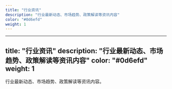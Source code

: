 ```yaml
---
title: "行业资讯"
description: "行业最新动态、市场趋势、政策解读等资讯内容"
color: "#0d6efd"
weight: 1
---
```


---
title: "行业资讯"
description: "行业最新动态、市场趋势、政策解读等资讯内容"
color: "#0d6efd"
weight: 1
---

行业最新动态、市场趋势、政策解读等资讯内容。 